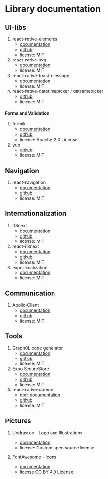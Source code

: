 # Library documentation

## UI-libs

1. react-native-elements
    - [documentation](https://reactnativeelements.com/)
    - [github](https://github.com/react-native-elements/react-native-elements)
    - license: MIT
1. react-native-svg
    - [documentation](https://docs.expo.io/versions/latest/sdk/svg/)
    - license: MIT
1. react-native-toast-message
    - [documentation](https://github.com/calintamas/react-native-toast-message)
    - license: MIT
1. react-native-datetimepicker / datetimepicker
    - [github](https://github.com/react-native-datetimepicker/datetimepicker)
    - license: MIT

#### Forms and Validation

1. formik
    - [documentation](https://formik.org/docs/overview)
    - [github](https://github.com/formium/formik)
    - license: Apache-2.0 License
1. yup
    - [github](https://github.com/jquense/yup)
    - license: MIT

## Navigation

1. react-navigation
    - [documentation](https://reactnavigation.org/docs/getting-started)
    - [github](https://github.com/react-navigation/react-navigation)
    - license: MIT

## Internationalization

1. i18next
    - [documentation](https://www.i18next.com/)
    - [github](https://github.com/i18next/i18next)
    - license: MIT
1. react-i18next
    - [documentation](https://react.i18next.com/)
    - [github](https://github.com/i18next/react-i18next)
    - license: MIT
1. expo-localization
    - [documentation](https://docs.expo.io/versions/latest/sdk/localization/)
    - license: MIT

## Communication

1. Apollo-Client
    - [documentation](https://www.apollographql.com/docs/react/)
    - [github](https://github.com/apollographql/apollo-client)
    - license: MIT

## Tools

1. GraphQL code generator
    - [documentation](https://www.graphql-code-generator.com/)
    - [github](https://github.com/dotansimha/graphql-code-generator)
    - license: MIT
1. Expo SecureStore
    - [documentation](https://docs.expo.io/versions/latest/sdk/securestore/)
    - [github](https://github.com/expo/expo/tree/master/packages/expo-secure-store)
    - license: MIT
1. react-native-dotenv
    - [npm documentation](https://www.npmjs.com/package/react-native-dotenv)
    - [github](https://github.com/goatandsheep/react-native-dotenv)
    - license: MIT

## Pictures

1. Undraw.co - Logo and Illustrations
    - [documentation](https://undraw.co/)
    - license: Custom open source license
   
1. FontAwesome - Icons
   - [documentation](https://fontawesome.com/)
   - license [CC BY 4.0 License](https://github.com/FortAwesome/Font-Awesome/blob/master/LICENSE.txt)
